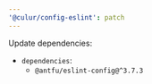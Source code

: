 ```yaml
---
'@culur/config-eslint': patch
---
```


Update dependencies:

- `dependencies`:
  - `@antfu/eslint-config@^3.7.3`
